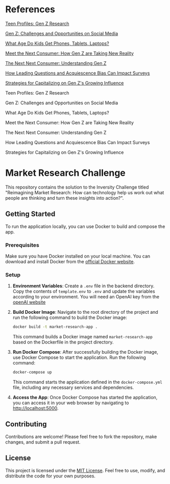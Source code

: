 # References
[Teen Profiles: Gen Z Research](https://business.yougov.com/content/37173-teen-profiles-gen-z-research)

[Gen Z: Challenges and Opportunities on Social Media](https://today.yougov.com/consumer/articles/38335-gen-z-challenge-and-opportunities-social-media-mar?redirect_from=%2Ftopics%2Fconsumer%2Farticles-reports%2F2021%2F09%2F07%2Fgen-z-challenge-and-opportunities-social-media-mar)

[What Age Do Kids Get Phones, Tablets, Laptops?](https://yougov.co.uk/society/articles/28368-what-age-do-kids-get-phones-tablet-laptops-)

[Meet the Next Consumer: How Gen Z are Taking New Reality](https://www.thedrum.com/news/2020/11/03/meet-the-next-consumer-how-gen-z-are-taking-new-reality)

[The Next Next Consumer: Understanding Gen Z](https://www.mckinsey.com/~/media/mckinsey/email/genz/2022/11/29/2022-11-29b.html)

[How Leading Questions and Acquiescence Bias Can Impact Surveys](https://yougov.co.uk/politics/articles/45308-how-leading-questions-and-acquiescence-bias-can-im)

[Strategies for Capitalizing on Gen Z's Growing Influence](https://www.forbes.com/sites/forbesbusinesscouncil/2024/03/06/strategies-for-capitalizing-on-gen-zs-growing-influence/?sh=431986691619)

Teen Profiles: Gen Z Research

Gen Z: Challenges and Opportunities on Social Media

What Age Do Kids Get Phones, Tablets, Laptops?

Meet the Next Consumer: How Gen Z are Taking New Reality

The Next Next Consumer: Understanding Gen Z

How Leading Questions and Acquiescence Bias Can Impact Surveys

Strategies for Capitalizing on Gen Z's Growing Influence


# Market Research Challenge

This repository contains the solution to the Inversity Challenge titled "Reimagining Market Research: How can technology help us work out what people are thinking and turn these insights into action?".

## Getting Started

To run the application locally, you can use Docker to build and compose the app.

### Prerequisites

Make sure you have Docker installed on your local machine. You can download and install Docker from the [official Docker website](https://www.docker.com/products/docker-desktop).

### Setup

1. **Environment Variables**: Create a `.env` file in the backend directory. Copy the contents of `template.env` to `.env` and update the variables according to your environment. You will need an OpenAI key from the [openAI website](https://platform.openai.com/)

2. **Build Docker Image**: Navigate to the root directory of the project and run the following command to build the Docker image:

    ```bash
    docker build -t market-research-app .
    ```

   This command builds a Docker image named `market-research-app` based on the Dockerfile in the project directory.

3. **Run Docker Compose**: After successfully building the Docker image, use Docker Compose to start the application. Run the following command:

    ```bash
    docker-compose up
    ```

   This command starts the application defined in the `docker-compose.yml` file, including any necessary services and dependencies.

4. **Access the App**: Once Docker Compose has started the application, you can access it in your web browser by navigating to [http://localhost:5000](http://localhost:5000).

## Contributing

Contributions are welcome! Please feel free to fork the repository, make changes, and submit a pull request.

## License

This project is licensed under the [MIT License](LICENSE). Feel free to use, modify, and distribute the code for your own purposes.
